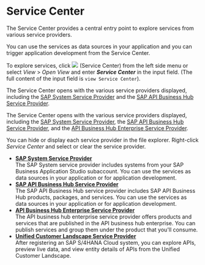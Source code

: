 <!-- loio1e8ec75c9c784b51a91c7370f269ff98 -->

# Service Center

The Service Center provides a central entry point to explore services from various service providers.

You can use the services as data sources in your application and you can trigger application development from the Service Center.

To explore services, click ![](images/Service_Center_icon_77d297f.png) \(Service Center\) from the left side menu or select *View* \> *Open View* and enter ***Service Center*** in the input field. \(The full content of the input field is `view Service Center`\).

The Service Center opens with the various service providers displayed, including the [SAP System Service Provider](sap-system-service-provider-892114c.md) and the [SAP API Business Hub Service Provider](sap-api-business-hub-service-provider-1a2f306.md).

The Service Center opens with the various service providers displayed, including the [SAP System Service Provider](sap-system-service-provider-892114c.md), the [SAP API Business Hub Service Provider](sap-api-business-hub-service-provider-1a2f306.md), and the [API Business Hub Enterprise Service Provider](api-business-hub-enterprise-service-provider-328519b.md).

You can hide or display each service provider in the file explorer. Right-click *Service Center* and select or clear the service provider.

-   **[SAP System Service Provider](sap-system-service-provider-892114c.md "The SAP System service provider includes systems from your SAP Business Application Studio subaccount. You can use
		the services as data sources in your application or for application development.")**  
The SAP System service provider includes systems from your SAP Business Application Studio subaccount. You can use the services as data sources in your application or for application development.
-   **[SAP API Business Hub Service Provider](sap-api-business-hub-service-provider-1a2f306.md "The SAP API Business Hub service provider includes SAP API Business Hub products,
		packages, and services. You can use the services as data sources in your application or for
		application development.")**  
The SAP API Business Hub service provider includes SAP API Business Hub products, packages, and services. You can use the services as data sources in your application or for application development.
-   **[API Business Hub Enterprise Service Provider](api-business-hub-enterprise-service-provider-328519b.md "The API business hub enterprise service provider offers products and services that are
		published in the API business hub enterprise. You can publish services and group them under
		the product that you'll consume.")**  
The API business hub enterprise service provider offers products and services that are published in the API business hub enterprise. You can publish services and group them under the product that you'll consume.
-   **[Unified Customer Landscape Service Provider](unified-customer-landscape-service-provider-830adeb.md "After registering an SAP S/4HANA Cloud system, you can explore APIs, preview live data,
		and view entity details of APIs from the Unified Customer Landscape.")**  
After registering an SAP S/4HANA Cloud system, you can explore APIs, preview live data, and view entity details of APIs from the Unified Customer Landscape.

